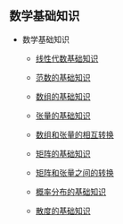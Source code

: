 ## 数学基础知识

- 数学基础知识
  - [线性代数基础知识](https://github.com/pengsihua2023/Deep-Learning-Lecture-Notes/blob/main/02.%20%E6%95%B0%E5%AD%A6%E5%9F%BA%E7%A1%80%E7%9F%A5%E8%AF%86/%E6%95%B0%E5%AD%A6%E5%9F%BA%E7%A1%80%E7%9F%A5%E8%AF%86%EF%BC%9A%E7%BA%BF%E6%80%A7%E4%BB%A3%E6%95%B0%E5%9F%BA%E7%A1%80%E7%9F%A5%E8%AF%86.md)
  - [范数的基础知识](https://github.com/pengsihua2023/Deep-Learning-Lecture-Notes/blob/main/02.%20%E6%95%B0%E5%AD%A6%E5%9F%BA%E7%A1%80%E7%9F%A5%E8%AF%86/%E6%95%B0%E5%AD%A6%E5%9F%BA%E7%A1%80%E7%9F%A5%E8%AF%86%EF%BC%9A%E8%8C%83%E6%95%B0%E7%9A%84%E5%9F%BA%E7%A1%80%E7%9F%A5%E8%AF%86.md)

  - [数组的基础知识](https://github.com/pengsihua2023/Deep-Learning-Lecture-Notes/blob/main/02.%20%E6%95%B0%E5%AD%A6%E5%9F%BA%E7%A1%80%E7%9F%A5%E8%AF%86/%E6%95%B0%E5%AD%A6%E5%9F%BA%E7%A1%80%E7%9F%A5%E8%AF%86%EF%BC%9A%E6%95%B0%E7%BB%84%E7%9A%84%E5%9F%BA%E7%A1%80%E7%9F%A5%E8%AF%86.md)
  - [张量的基础知识](https://github.com/pengsihua2023/Deep-Learning-Lecture-Notes/blob/main/02.%20%E6%95%B0%E5%AD%A6%E5%9F%BA%E7%A1%80%E7%9F%A5%E8%AF%86/%E6%95%B0%E5%AD%A6%E5%9F%BA%E7%A1%80%E7%9F%A5%E8%AF%86%EF%BC%9A%E5%BC%A0%E9%87%8F%E7%9A%84%E5%9F%BA%E7%A1%80%E7%9F%A5%E8%AF%86.md)
  - [数组和张量的相互转换](https://github.com/pengsihua2023/Deep-Learning-Lecture-Notes/blob/main/02.%20%E6%95%B0%E5%AD%A6%E5%9F%BA%E7%A1%80%E7%9F%A5%E8%AF%86/%E6%95%B0%E5%AD%A6%E5%9F%BA%E7%A1%80%E7%9F%A5%E8%AF%86%EF%BC%9A%E6%95%B0%E7%BB%84%E5%92%8C%E5%BC%A0%E9%87%8F%E4%B9%8B%E9%97%B4%E7%9A%84%E8%BD%AC%E6%8D%A2.md)
  - [矩阵的基础知识](https://github.com/pengsihua2023/Deep-Learning-Lecture-Notes/blob/main/02.%20%E6%95%B0%E5%AD%A6%E5%9F%BA%E7%A1%80%E7%9F%A5%E8%AF%86/%E6%95%B0%E5%AD%A6%E5%9F%BA%E7%A1%80%E7%9F%A5%E8%AF%86%EF%BC%9A%E7%9F%A9%E9%98%B5%E7%9A%84%E5%9F%BA%E7%A1%80%E7%9F%A5%E8%AF%86.md)
  - [矩阵和张量之间的转换](https://github.com/pengsihua2023/Deep-Learning-Lecture-Notes/blob/main/02.%20%E6%95%B0%E5%AD%A6%E5%9F%BA%E7%A1%80%E7%9F%A5%E8%AF%86/%E6%95%B0%E5%AD%A6%E5%9F%BA%E7%A1%80%E7%9F%A5%E8%AF%86%EF%BC%9A%E7%9F%A9%E9%98%B5%E5%92%8C%E5%BC%A0%E9%87%8F%E4%B9%8B%E9%97%B4%E7%9A%84%E8%BD%AC%E6%8D%A2.md)
  - [概率分布的基础知识]()
  - [散度的基础知识]()
